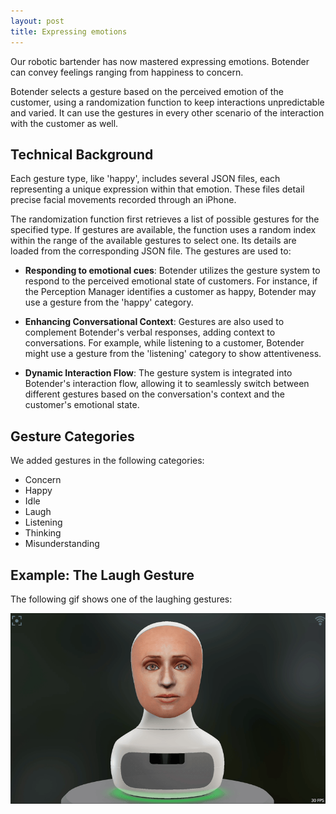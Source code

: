 ```yaml
---
layout: post
title: Expressing emotions
---
```

Our robotic bartender has now  mastered expressing emotions. Botender can convey feelings ranging from happiness to concern.


Botender selects a gesture based on the perceived emotion of the customer, using a randomization function to keep interactions unpredictable and varied. It can use the gestures in every other scenario of the interaction with the customer as well.


## Technical Background
Each gesture type, like 'happy', includes several JSON files, each representing a unique expression within that emotion. These files detail precise facial movements recorded through an iPhone.

The randomization function first retrieves a list of possible gestures for the specified type. If gestures are available, the function uses a random index within the range of the available gestures to select one. Its details are loaded from the corresponding JSON file. The gestures are used to:

- **Responding to emotional cues**: Botender utilizes the gesture system to respond to the perceived emotional state of customers. For instance, if the Perception Manager identifies a customer as happy, Botender may use a gesture from the 'happy' category.

- **Enhancing Conversational Context**:  Gestures are also used to complement Botender's verbal responses, adding context to conversations. For example, while listening to a customer, Botender might use a gesture from the 'listening' category to show attentiveness.

- **Dynamic Interaction Flow**: The gesture system is integrated into Botender's interaction flow, allowing it to seamlessly switch between different gestures based on the conversation's context and the customer's emotional state.

## Gesture Categories

We added gestures in the following categories:

- Concern
- Happy
- Idle
- Laugh
- Listening
- Thinking
- Misunderstanding

## Example: The Laugh Gesture

The following gif shows one of the laughing gestures:

![Laugh Gesture](../images/laugh_gif.gif "Laugh Gesture")
